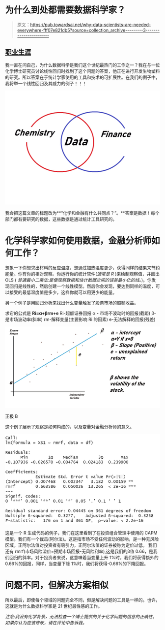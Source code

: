 # 为什么到处都需要数据科学家？

> 原文：<https://pub.towardsai.net/why-data-scientists-are-needed-everywhere-fff07e821db5?source=collection_archive---------3----------------------->

## [职业生涯](https://towardsai.net/p/category/careers)

我一直在问自己，为什么数据科学是我们这个世纪最热门的工作之一？我在与一位化学博士研究员讨论线性回归时找到了这个问题的答案，他正在进行开发生物塑料的研究。所以答案在于统计学家使用的工具和技术的可扩展性。在我们的例子中，我将举一个线性回归及其威力的例子！！！

![](img/859ac2e48d086bb1cd4ae761b54b216a.png)

我会把这篇文章的标题改为**“化学和金融有什么共同点？”。**答案是数据！每个部门都有要研究的数据，这些数据是通过统计工具研究的。

# 化学科学家如何使用数据，金融分析师如何工作？

想象一下你想求出材料的反应温度，想通过加热温度更少，获得同样的结果来节约能量。你有你的相对观察。你运行你的统计软件(*通常是 R* )来绘制观察值，并画出 OLS ( *普通最小二乘法:是使观察数据和估计数据之间的误差最小化的线。*)。你发现回归是线性的，然后创建一个线性模型。然后你会发现，要达到同样的温度，可以接受的最低温度值是多少，这样你就可以用更少的能量。

另一个例子是用回归分析来找出什么变量触发了股票市场的超额收益。

求它的公式是 **Ri=α+βrm+e**
Ri-超额证券回报
α **-** 市场不波动时的回报(截距)
β-是市场波动率(斜率)
rm-解释变量(主要影响 Ri 的因素)
e-无法解释的回报(残差)

![](img/22563dcde11ce3223773bb3e64c2d6f2.png)

正极 B

这个例子展示了观察是如何构成的，以及变量对金融分析师的意义。

![](img/faa516a76a7c3790567e7dd6a0a095bf.png)

这是一个 R 生成代码的例子，我们在这里看到了在投资组合管理中使用的 CAPM 模型。我们有一个截击(阿尔法)。这是指市场不受任何波动的影响，是一种无风险区域。正阿尔法值对投资者有吸引力，正阿尔法值的证券被称为定价过低。
我们还有 rmrf(市场风险溢价=预期市场回报-无风险利率),这是我们的β值 0.66，是我们回归的斜率。对于投资者来说，这意味着当变量上升 1%时，我们将获得额外的 0.66%的回报，同样，当变量下降 1%时，我们将获得-0.66%的下降回报。

# 问题不同，但解决方案相似

所以最后，即使每个领域的问题完全不同，但是解决问题的工具是一样的。也许，这就是为什么数据科学家是 21 世纪最性感的工作。

*注意:我没有化学背景，无法检查一个博士提供的关于化学问题的信息的正确性。如果你认为应该修改，请在评论中告诉我。*